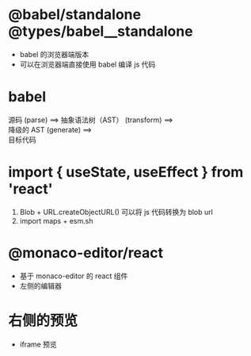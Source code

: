 # @babel/standalone  @types/babel__standalone
- babel 的浏览器端版本
- 可以在浏览器端直接使用 babel 编译 js 代码


# babel 
源码   (parse) ==> 
抽象语法树（AST）  (transform) ==>  
降级的 AST (generate) ==>  
目标代码  

# import { useState, useEffect } from 'react'
1. Blob + URL.createObjectURL() 可以将 js 代码转换为 blob  url
2. import maps + esm.sh

# @monaco-editor/react
 - 基于 monaco-editor 的 react 组件
 - 左侧的编辑器

# 右侧的预览
 - iframe 预览
